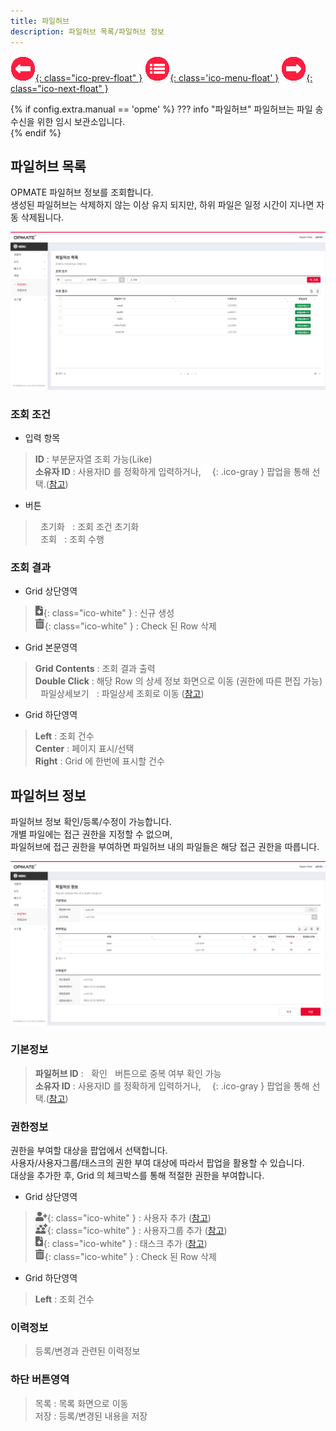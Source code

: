 ```yaml
---
title: 파일허브
description: 파일허브 목록/파일허브 정보
---
```


<link rel="stylesheet" type="text/css" href="css/opme.css">

<!-- Defined -->
[filehub-lst]: img/filehub-lst.png
[filehub-dtl]: img/filehub-dtl.png
[file]: File.md
[ico-search]: img/icon/ico-search.png
[ico-del]: img/icon/ico-del.png
[ico-add]: img/icon/ico-add.png
[ico-adduser]: img/icon/ico-adduser.png
[ico-addusergrp]: img/icon/ico-addusergrp.png
[popup-user]: PopupUser.md
[popup-usergrp]: PopupUserGroup.md
[popup-task]: PopupTask.md

<!-- Floating Menu -->
[prev]: Dictionary.html "단어사전"
[menu]: index.html "목차"
[next]: File.html "파일"
[ico-prev]: img/icon/ico-prev.png
[ico-menu]: img/icon/ico-menu.png
[ico-next]: img/icon/ico-next.png
[![이전][ico-prev]{: class="ico-prev-float" }][prev]
[![목차][ico-menu]{: class='ico-menu-float' }][menu]
[![다음][ico-next]{: class="ico-next-float" }][next]

{% if config.extra.manual == 'opme' %}
??? info "파일허브"
    파일허브는 파일 송수신을 위한 임시 보관소입니다.  
{% endif %}

## 파일허브 목록
OPMATE 파일허브 정보를 조회합니다.  
생성된 파일허브는 삭제하지 않는 이상 유지 되지만, 하위 파일은 일정 시간이 지나면 자동 삭제됩니다.  


![파일허브 목록][filehub-lst]

### **조회 조건**

- 입력 항목  
> **ID** : 부분문자열 조회 가능(Like)   
> **소유자 ID** : 사용자ID 를 정확하게 입력하거나, ![소유자 조회][ico-search]{: .ico-gray } 팝업을 통해 선택.([참고][popup-user])  

- 버튼  
> <kbd class="btn-gray">&nbsp;초기화&nbsp;</kbd> : 조회 조건 초기화  
> <kbd class="btn-red">&nbsp;조회&nbsp;</kbd> : 조회 수행  
 
### **조회 결과**

- Grid 상단영역  
> ![추가/등록][ico-add]{: class="ico-white" } : 신규 생성  
> ![삭제][ico-del]{: class="ico-white" } : Check 된 Row 삭제  

- Grid 본문영역  
> **Grid Contents** : 조회 결과 출력  
> **Double Click** : 해당 Row 의 상세 정보 화면으로 이동 (권한에 따른 편집 가능)  
> <kbd class="btn-green">&nbsp;파일상세보기&nbsp;</kbd> : 파일상세 조회로 이동 ([참고][file])  
 
- Grid 하단영역  
> **Left** : 조회 건수  
> **Center** : 페이지 표시/선택  
> **Right** : Grid 에 한번에 표시할 건수  

## 파일허브 정보
파일허브 정보 확인/등록/수정이 가능합니다.  
개별 파일에는 접근 권한을 지정할 수 없으며,  
파일허브에 접근 권한을 부여하면 파일허브 내의 파일들은 해당 접근 권한을 따릅니다.


![파일허브 정보][filehub-dtl]
 
### **기본정보**
> **파일허브 ID** : <kbd class="btn-gray">&nbsp;확인&nbsp;</kbd> 버튼으로 중복 여부 확인 가능    
> **소유자 ID** : 사용자ID 를 정확하게 입력하거나, ![소유자 조회][ico-search]{: .ico-gray } 팝업을 통해 선택.([참고][popup-user])


### **권한정보**  
권한을 부여할 대상을 팝업에서 선택합니다.  
사용자/사용자그룹/태스크의 권한 부여 대상에 따라서 팝업을 활용할 수 있습니다.  
대상을 추가한 후, Grid 의 체크박스를 통해 적절한 권한을 부여합니다.

- Grid 상단영역  
> ![추가/등록][ico-adduser]{: class="ico-white" } : 사용자 추가 ([참고][popup-user])  
> ![추가/등록][ico-addusergrp]{: class="ico-white" } : 사용자그룹 추가 ([참고][popup-usergrp])   
> ![추가/등록][ico-add]{: class="ico-white" } : 태스크 추가 ([참고][popup-task])  
> ![삭제][ico-del]{: class="ico-white" } : Check 된 Row 삭제

- Grid 하단영역  
> **Left** : 조회 건수

### **이력정보**
> 등록/변경과 관련된 이력정보

### **하단 버튼영역**
> <kbd class="btn-gray">목록</kbd> : 목록 화면으로 이동  
> <kbd class="btn-red">저장</kbd> : 등록/변경된 내용을 저장  
